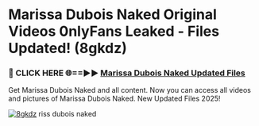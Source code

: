 # Marissa Dubois Naked Original Videos 0nlyFans Leaked - Files Updated! (8gkdz)

<h3>🔴 CLICK HERE 🌐==►► <a href="https://tinyurl.com/yckcrads" rel="nofollow">Marissa Dubois Naked Updated Files</a></h3>

Get Marissa Dubois Naked and all content. Now you can access all videos and pictures of Marissa Dubois Naked. New Updated Files 2025!

[![8gkdz](https://i.imgur.com/hpKpOFt.gif)](https://tinyurl.com/yckcrads)
riss dubois naked